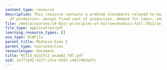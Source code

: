 ```yaml
---
content_type: resource
description: This resource contains 6 problem statements related to marginal cost
  of production, annual fixed cost of production, demand for labor, and market price.
file: /media/courses/14-01sc-principles-of-microeconomics-fall-2011/1e7f3ad24377c2ce5b92c9017d63e2fc_MIT14_01SCF11_exam02_f07.pdf
file_type: application/pdf
learning_resource_types: []
ocw_type: OCWFile
parent_title: Midterm Exam 2
parent_type: CourseSection
resourcetype: Document
title: MIT14_01SCF11_exam02_f07.pdf
uid: 1e7f3ad2-4377-c2ce-5b92-c9017d63e2fc
---
```

